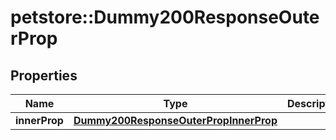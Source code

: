 # petstore::Dummy200ResponseOuterProp


## Properties
Name | Type | Description | Notes
------------ | ------------- | ------------- | -------------
**innerProp** | [**Dummy200ResponseOuterPropInnerProp**](dummy_200_response_outerProp_innerProp.md) |  | [optional] 


